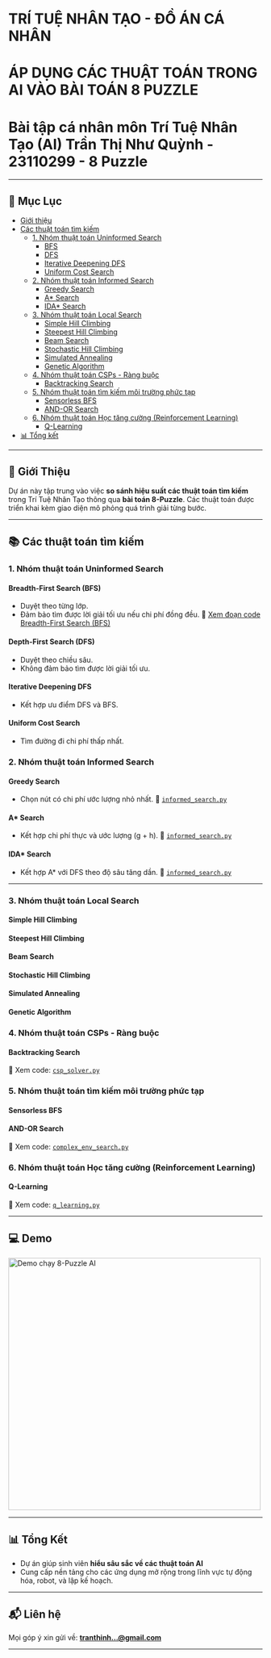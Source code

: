 # TRÍ TUỆ NHÂN TẠO - ĐỒ ÁN CÁ NHÂN
# ÁP DỤNG CÁC THUẬT TOÁN TRONG AI VÀO BÀI TOÁN 8 PUZZLE
# Bài tập cá nhân môn Trí Tuệ Nhân Tạo (AI) Trần Thị Như Quỳnh - 23110299 - 8 Puzzle 
 
---

## 📌 Mục Lục

- [Giới thiệu](#giới-thiệu)
- [Các thuật toán tìm kiếm](#các-thuật-toán-tìm-kiếm)
  - [1. Nhóm thuật toán Uninformed Search](#1-nhóm-thuật-toán-uninformed-search)
    - [BFS](#breadth-first-search-bfs)
    - [DFS](#depth-first-search-dfs)
    - [Iterative Deepening DFS](#iterative-deepening-dfs)
    - [Uniform Cost Search](#uniform-cost-search)
  - [2. Nhóm thuật toán Informed Search](#2-nhóm-thuật-toán-informed-search)
    - [Greedy Search](#greedy-search)
    - [A* Search](#a-search)
    - [IDA* Search](#ida-search)
  - [3. Nhóm thuật toán Local Search](#3-nhóm-thuật-toán-local-search)
    - [Simple Hill Climbing](#simple-hill-climbing)
    - [Steepest Hill Climbing](#steepest-hill-climbing)
    - [Beam Search](#beam-search)
    - [Stochastic Hill Climbing](#stochastic-hill-climbing)
    - [Simulated Annealing](#simulated-annealing)
    - [Genetic Algorithm](#genetic-algorithm)
  - [4. Nhóm thuật toán CSPs - Ràng buộc](#4-nhóm-thuật-toán-csps---ràng-buộc)
    - [Backtracking Search](#backtracking-search)
  - [5. Nhóm thuật toán tìm kiếm môi trường phức tạp](#5-nhóm-thuật-toán-tìm-kiếm-môi-trường-phức-tạp)
    - [Sensorless BFS](#sensorless-bfs)
    - [AND-OR Search](#and-or-search)
  - [6. Nhóm thuật toán Học tăng cường (Reinforcement Learning)](#6-nhóm-thuật-toán-học-tăng-cường-reinforcement-learning)
    - [Q-Learning](#q-learning)
- [📊 Tổng kết](#tổng-kết)

---

## 🧠 Giới Thiệu

Dự án này tập trung vào việc **so sánh hiệu suất các thuật toán tìm kiếm** trong Trí Tuệ Nhân Tạo thông qua **bài toán 8-Puzzle**. Các thuật toán được triển khai kèm giao diện mô phỏng quá trình giải từng bước.

---

## 📚 Các thuật toán tìm kiếm

### 1. Nhóm thuật toán Uninformed Search

#### Breadth-First Search (BFS)
- Duyệt theo từng lớp.
- Đảm bảo tìm được lời giải tối ưu nếu chi phí đồng đều.
📎 [Xem đoạn code Breadth-First Search (BFS)](https://github.com/epiflower06/BaiTapCaNhanAI23110299/blob/main/23110299_TranThiNhuQuynh_baitapcanhanAI.py#L249-L262)

#### Depth-First Search (DFS)
- Duyệt theo chiều sâu.
- Không đảm bảo tìm được lời giải tối ưu.
  
#### Iterative Deepening DFS
- Kết hợp ưu điểm DFS và BFS.
  
#### Uniform Cost Search
- Tìm đường đi chi phí thấp nhất.



### 2. Nhóm thuật toán Informed Search

#### Greedy Search
- Chọn nút có chi phí ước lượng nhỏ nhất.
📎 [`informed_search.py`](./path/to/informed_search.py)

#### A* Search
- Kết hợp chi phí thực và ước lượng (g + h).
📎 [`informed_search.py`](./path/to/informed_search.py)

#### IDA* Search
- Kết hợp A* với DFS theo độ sâu tăng dần.
📎 [`informed_search.py`](./path/to/informed_search.py)

---

### 3. Nhóm thuật toán Local Search

#### Simple Hill Climbing
#### Steepest Hill Climbing
#### Beam Search
#### Stochastic Hill Climbing
#### Simulated Annealing
#### Genetic Algorithm



### 4. Nhóm thuật toán CSPs - Ràng buộc

#### Backtracking Search

📎 Xem code: [`csp_solver.py`](./path/to/csp_solver.py)

### 5. Nhóm thuật toán tìm kiếm môi trường phức tạp

#### Sensorless BFS
#### AND-OR Search

📎 Xem code: [`complex_env_search.py`](./path/to/complex_env_search.py)

### 6. Nhóm thuật toán Học tăng cường (Reinforcement Learning)

#### Q-Learning

📎 Xem code: [`q_learning.py`](./path/to/q_learning.py)

---

## 💻 Demo

<img src="demo.gif" width="500" alt="Demo chạy 8-Puzzle AI">

---

## 📊 Tổng Kết

- Dự án giúp sinh viên **hiểu sâu sắc về các thuật toán AI**
- Cung cấp nền tảng cho các ứng dụng mở rộng trong lĩnh vực tự động hóa, robot, và lập kế hoạch.

---

## 📬 Liên hệ

Mọi góp ý xin gửi về: **tranthinh...@gmail.com**

---


